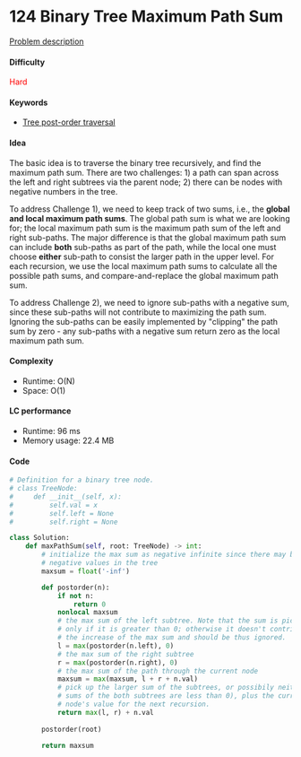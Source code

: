 124 Binary Tree Maximum Path Sum 
=======================
[Problem description](https://leetcode.com/problems/binary-tree-maximum-path-sum/)

#### Difficulty
<span style="color:red">Hard</span>

#### Keywords
- [Tree post-order traversal](../categories/tree_postorder.md)
  
#### Idea
The basic idea is to traverse the binary tree recursively, and find the maximum path sum. There are two challenges: 1) a path can span across the left and right subtrees via the parent node; 2) there can be nodes with negative numbers in the tree. 

To address Challenge 1), we need to keep track of two sums, i.e., the **global and local maximum path sums**. The global path sum is what we are looking for; the local maximum path sum is the maximum path sum of the left and right sub-paths. The major difference is that the global maximum path sum can include **both** sub-paths as part of the path, while the local one must choose **either** sub-path to consist the larger path in the upper level. For each recursion, we use the local maximum path sums to calculate all the possible path sums, and compare-and-replace the global maximum path sum. 

To address Challenge 2), we need to ignore sub-paths with a negative sum, since these sub-paths will not contribute to maximizing the path sum. Ignoring the sub-paths can be easily implemented by "clipping" the path sum by zero - any sub-paths with a negative sum return zero as the local maximum path sum. 

#### Complexity
- Runtime: O(N)
- Space: O(1)
  
#### LC performance
- Runtime: 96 ms
- Memory usage: 22.4 MB

#### Code

```python
# Definition for a binary tree node.
# class TreeNode:
#     def __init__(self, x):
#         self.val = x
#         self.left = None
#         self.right = None

class Solution:
    def maxPathSum(self, root: TreeNode) -> int:
        # initialize the max sum as negative infinite since there may be 
        # negative values in the tree
        maxsum = float('-inf')

        def postorder(n):
            if not n:
                return 0
            nonlocal maxsum
            # the max sum of the left subtree. Note that the sum is picked up 
            # only if it is greater than 0; otherwise it doesn't contribute to 
            # the increase of the max sum and should be thus ignored.
            l = max(postorder(n.left), 0)
            # the max sum of the right subtree
            r = max(postorder(n.right), 0)
            # the max sum of the path through the current node
            maxsum = max(maxsum, l + r + n.val)
            # pick up the larger sum of the subtrees, or possibily neither (if 
            # sums of the both subtrees are less than 0), plus the current 
            # node's value for the next recursion.
            return max(l, r) + n.val
        
        postorder(root)

        return maxsum
```